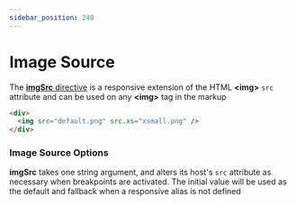 ```yaml
---
sidebar_position: 240
---
```


# Image Source

The [**imgSrc** directive][imgsrc] is a responsive extension of the HTML **&lt;img&gt;** `src` attribute and can be used on any
**&lt;img&gt;** tag in the markup

```html
<div>
  <img src="default.png" src.xs="xsmall.png" />
</div>
```

### Image Source Options

**imgSrc** takes one string argument, and alters its host's `src` attribute as necessary when breakpoints are activated.
The initial value will be used as the default and fallback when a responsive alias is not defined

[imgsrc]: https://github.com/ngbracket/ngx-layout/blob/main/src/lib/extended/img-src/img-src.ts#L38
